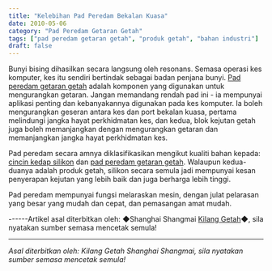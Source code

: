 ```yaml
---
title: "Kelebihan Pad Peredam Bekalan Kuasa"
date: 2010-05-06
category: "Pad Peredam Getaran Getah"
tags: ["pad peredam getaran getah", "produk getah", "bahan industri"]
draft: false
---
```


Bunyi bising dihasilkan secara langsung oleh resonans. Semasa operasi kes komputer, kes itu sendiri bertindak sebagai badan penjana bunyi. [Pad peredam getaran getah](http://www.smpolymer.com/xiangjiaojianzhendian/) adalah komponen yang digunakan untuk mengurangkan getaran. Jangan memandang rendah pad ini - ia mempunyai aplikasi penting dan kebanyakannya digunakan pada kes komputer. Ia boleh mengurangkan geseran antara kes dan port bekalan kuasa, pertama melindungi jangka hayat perkhidmatan kes, dan kedua, blok kejutan getah juga boleh memanjangkan dengan mengurangkan getaran dan memanjangkan jangka hayat perkhidmatan kes.

Pad peredam secara amnya diklasifikasikan mengikut kualiti bahan kepada: [cincin kedap silikon](http://www.smpolymer.com/) dan [pad peredam getaran getah](http://www.smpolymer.com/xiangjiaojianzhendian/). Walaupun kedua-duanya adalah produk getah, silikon secara semula jadi mempunyai kesan penyerapan kejutan yang lebih baik dan juga berharga lebih tinggi.

Pad peredam mempunyai fungsi melaraskan mesin, dengan julat pelarasan yang besar yang mudah dan cepat, dan pemasangan amat mudah.

------Artikel asal diterbitkan oleh: ◆Shanghai Shangmai [Kilang Getah](http://www.smpolymer.com/)◆, sila nyatakan sumber semasa mencetak semula!

---

*Asal diterbitkan oleh: Kilang Getah Shanghai Shangmai, sila nyatakan sumber semasa mencetak semula!*
